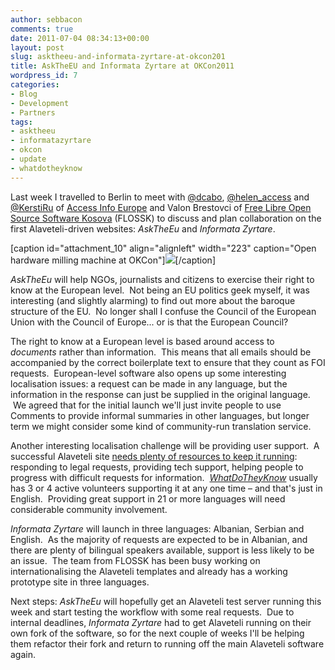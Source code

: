 ```yaml
---
author: sebbacon
comments: true
date: 2011-07-04 08:34:13+00:00
layout: post
slug: asktheeu-and-informata-zyrtare-at-okcon201
title: AskTheEU and Informata Zyrtare at OKCon2011
wordpress_id: 7
categories:
- Blog
- Development
- Partners
tags:
- asktheeu
- informatazyrtare
- okcon
- update
- whatdotheyknow
---
```


Last week I travelled to Berlin to meet with [@dcabo](http://twitter.com/#!/dcabo), [@helen_access](http://twitter.com/#!/helen_access) and [@KerstiRu](http://twitter.com/#!/KerstiRu) of [Access Info Europe](http://www.access-info.org/) and Valon Brestovci of [Free Libre Open Source Software Kosova](http://www.flossk.org/) (FLOSSK) to discuss and plan collaboration on the first Alaveteli-driven websites: _AskTheEu_ and _Informata Zyrtare_.

[caption id="attachment_10" align="alignleft" width="223" caption="Open hardware milling machine at OKCon"][![](http://blogs.mysociety.org/alaveteliorg/files/2011/07/foamthing.jpg?w=223)](http://blogs.mysociety.org/alaveteliorg/files/2011/07/foamthing.jpg)[/caption]

<!-- more -->

_AskTheEu_ will help NGOs, journalists and citizens to exercise their right to know at the European level.  Not being an EU politics geek myself, it was interesting (and slightly alarming) to find out more about the baroque structure of the EU.  No longer shall I confuse the Council of the European Union with the Council of Europe... or is that the European Council?

The right to know at a European level is based around access to _documents_ rather than information.  This means that all emails should be accompanied by the correct boilerplate text to ensure that they count as FOI requests.  European-level software also opens up some interesting localisation issues: a request can be made in any language, but the information in the response can just be supplied in the original language.  We agreed that for the initial launch we'll just invite people to use Comments to provide informal summaries in other languages, but longer term we might consider some kind of community-run translation service.

Another interesting localisation challenge will be providing user support.  A successful Alaveteli site [needs plenty of resources to keep it running](https://github.com/sebbacon/alaveteli/wiki/Adminstrator%27s-manual): responding to legal requests, providing tech support, helping people to progress with difficult requests for information.  _[WhatDoTheyKnow](http://www.whatdotheyknow.com/)_ usually has 3 or 4 active volunteers supporting it at any one time – and that's just in English.  Providing great support in 21 or more languages will need considerable community involvement.

_Informata Zyrtare_ will launch in three languages: Albanian, Serbian and English.  As the majority of requests are expected to be in Albanian, and there are plenty of bilingual speakers available, support is less likely to be an issue.  The team from FLOSSK has been busy working on internationalising the Alaveteli templates and already has a working prototype site in three languages.

Next steps: _AskTheEu_ will hopefully get an Alaveteli test server running this week and start testing the workflow with some real requests.  Due to internal deadlines, _Informata Zyrtare_ had to get Alaveteli running on their own fork of the software, so for the next couple of weeks I'll be helping them refactor their fork and return to running off the main Alaveteli software again.
